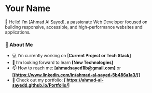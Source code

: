 # Your Name

👋 Hello! I’m [Ahmad Al Sayed], a passionate Web Developer focused on building responsive, accessible, and high-performance websites and applications.

### 🚀 About Me
- 💻 I’m currently working on **[Current Project or Tech Stack]**
- 🌱 I’m looking forward to  learn **[New Technologies]**
- 📫 How to reach me: **[ahmadsayed1lb@gmail.com]** or **[(https://www.linkedin.com/in/ahmad-al-sayed-5b486a1a3/)]**
- 🎨 Check out my portfolio: **[ https://ahmad-al-sayedd.github.io/Portfolio/]**
